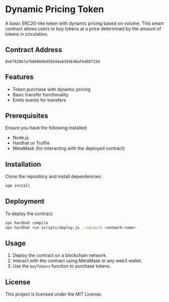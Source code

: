 # Dynamic Pricing Token

A basic ERC20-like token with dynamic pricing based on volume. This smart contract allows users to buy tokens at a price determined by the amount of tokens in circulation.

## Contract Address
```
0x6f828A7a7666869645E644a6394E48aF64E0f159
```

## Features
- Token purchase with dynamic pricing
- Basic transfer functionality
- Emits events for transfers

## Prerequisites
Ensure you have the following installed:
- Node.js
- Hardhat or Truffle
- MetaMask (for interacting with the deployed contract)

## Installation
Clone the repository and install dependencies:
```bash
npm install
```

## Deployment
To deploy the contract:
```bash
npx hardhat compile
npx hardhat run scripts/deploy.js --network <network-name>
```

## Usage
1. Deploy the contract on a blockchain network.
2. Interact with the contract using MetaMask or any web3 wallet.
3. Use the `buyTokens` function to purchase tokens.

## License
This project is licensed under the MIT License.
